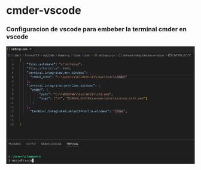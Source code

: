 # cmder-vscode
### Configuracion de vscode para embeber la terminal cmder en vscode
![Captura de pantalla](./Captura.png)

